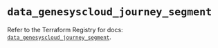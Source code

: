 # `data_genesyscloud_journey_segment`

Refer to the Terraform Registry for docs: [`data_genesyscloud_journey_segment`](https://registry.terraform.io/providers/mypurecloud/genesyscloud/1.70.0/docs/data-sources/journey_segment).
